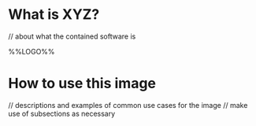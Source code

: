 # What is XYZ?

// about what the contained software is

%%LOGO%%

# How to use this image

// descriptions and examples of common use cases for the image
// make use of subsections as necessary
